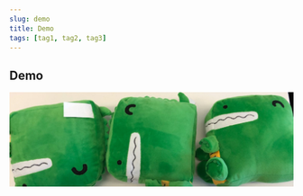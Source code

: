 ```yaml
---
slug: demo
title: Demo
tags: [tag1, tag2, tag3]
---
```


## Demo
![Docusaurus Plushie](./docusaurus-plushie-banner.jpeg)
